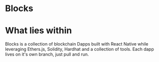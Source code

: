 # Blocks

# What lies within

Blocks is a collection of blockchain Dapps built with React Native while leveraging Ethers.js, Solidity, Hardhat and a collection of tools.
Each dapp lives on it's own branch, just pull and run.
